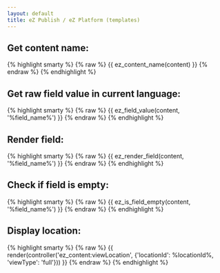 ```yaml
---
layout: default
title: eZ Publish / eZ Platform (templates)
---
```


## Get content name: ##

{% highlight smarty %}
{% raw %}
{{ ez_content_name(content) }}
{% endraw %}
{% endhighlight %}

## Get raw field value in current language: ##

{% highlight smarty %}
{% raw %}
{{ ez_field_value(content, '%field_name%') }}
{% endraw %}
{% endhighlight %}

## Render field: ##

{% highlight smarty %}
{% raw %}
{{ ez_render_field(content, '%field_name%') }}
{% endraw %}
{% endhighlight %}

## Check if field is empty: ##

{% highlight smarty %}
{% raw %}
{{ ez_is_field_empty(content, '%field_name%') }}
{% endraw %}
{% endhighlight %}

## Display location: ##

{% highlight smarty %}
{% raw %}
{{ render(controller('ez_content:viewLocation', {'locationId': %locationId%, 'viewType': 'full'})) }}
{% endraw %}
{% endhighlight %}
